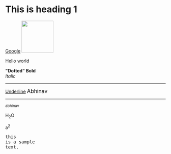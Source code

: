 <!DOCTYPE html>
<html>
<head>
<title> My first page </title>
</head>
<body>
<h1>This is heading 1</h1>
<a href="https://google.com">Google</a>
<img src="https://images.unsplash.com/photo-1587474260584-136574528ed5?ixlib=rb-4.0.3&ixid=MnwxMjA3fDB8MHxwaG90by1wYWdlfHx8fGVufDB8fHx8&auto=format&fit=crop&w=870&q=80" height="100",width="50"/>
<br>
<p>Hello world</p>
<b>"Dotted" Bold</b> <br>
<i>Italic</i> <br> <hr>
<u>Underline</u>
<big>Abhinav</big> <hr>
<small>abhinav</small> 
<p> H<sub>2</sub>O</p>
<p> a<sup>2</sup></p>
<pre>this
is a sample
text.
</pre>
</body>
</html>
